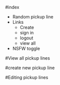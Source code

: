 
#index
- Random pickup line
- Links
    - Create
    - sign in
    - logout
    - view all
- NSFW toggle

#View all pickup lines

#create new pickup line

#Editing pickup lines